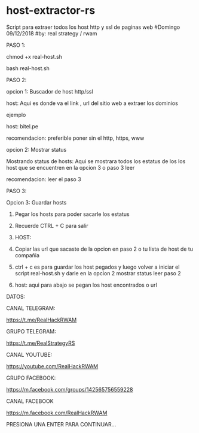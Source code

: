 # host-extractor-rs
Script para extraer todos los host http y ssl de paginas web
#Domingo 09/12/2018
#by: real strategy / rwam

PASO 1:

chmod +x real-host.sh

bash real-host.sh

PASO 2:

opcion 1: Buscador de host http/ssl

host: Aqui es donde va el link , url del sitio web a extraer los dominios

ejemplo

host: bitel.pe

recomendacion: preferible poner sin el http, https, www

opcion 2: Mostrar status

Mostrando status de hosts: Aqui se mostrara todos los estatus de los los host que 
se encuentren en la opcion 3 o paso 3 leer

recomendacion: leer el paso 3

PASO 3:

Opcion 3: Guardar hosts

1) Pegar los hosts para poder sacarle los estatus
2) Recuerde CTRL + C para salir
3) HOST:

1) Copiar las url que sacaste de la opcion en paso 2 o tu lista de host de tu 
compañia 

2) ctrl + c es para guardar los host pegados y luego volver a iniciar el script 
real-host.sh y darle en la opcion 2 mostrar status leer paso 2

3) host: aqui para abajo se pegan los host encontrados o url 

DATOS:

CANAL TELEGRAM:

https://t.me/RealHackRWAM

GRUPO TELEGRAM:

https://t.me/RealStrategyRS

CANAL YOUTUBE:

https://youtube.com/RealHackRWAM

GRUPO FACEBOOK:

https://m.facebook.com/groups/142565756559228

CANAL FACEBOOK

https://m.facebook.com/RealHackRWAM



PRESIONA UNA ENTER PARA CONTINUAR...
